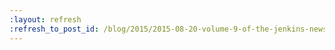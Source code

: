 ```yaml
---
:layout: refresh
:refresh_to_post_id: /blog/2015/2015-08-20-volume-9-of-the-jenkins-newsletter-continuous-information-is-out
---
```

